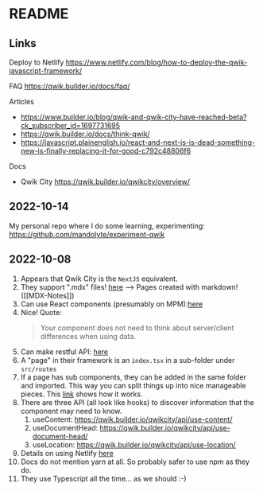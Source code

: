 # README

## Links

Deploy to Netlify
https://www.netlify.com/blog/how-to-deploy-the-qwik-javascript-framework/

FAQ
https://qwik.builder.io/docs/faq/

Articles
- https://www.builder.io/blog/qwik-and-qwik-city-have-reached-beta?ck_subscriber_id=1697731695
- https://qwik.builder.io/docs/think-qwik/
- https://javascript.plainenglish.io/react-and-next-js-is-dead-something-new-is-finally-replacing-it-for-good-c792c48806f6

Docs
- Qwik City https://qwik.builder.io/qwikcity/overview/

## 2022-10-14

My personal repo where I do some learning, experimenting:
https://github.com/mandolyte/experiment-qwik



## 2022-10-08

1. Appears that Qwik City is the `NextJS` equivalent.
2. They support ".mdx" files! [here](https://qwik.builder.io/qwikcity/routing/overview/#implementing-a-component) --> Pages created with markdown! ([[MDX-Notes]])
3. Can use React components (presumably on MPM):[here](https://qwik.builder.io/docs/faq/#can-i-enjoy-the-rich-react-ecosystem)
4. Nice! Quote:
   > Your component does not need to think about server/client differences when using data.
5. Can make restful API: [here](https://qwik.builder.io/qwikcity/data/endpoints/)
6. A "page" in their framework is an `index.tsx` in a sub-folder under `src/routes`
7. If a page has sub components, they can be added in the same folder and imported. This way you can split things up into nice manageable pieces. This [link](https://qwik.builder.io/qwikcity/content/component/) shows how it works.
8. There are three API (all look like hooks) to discover information that the component may need to know.
	1. useContent: https://qwik.builder.io/qwikcity/api/use-content/
	2. useDocumentHead: https://qwik.builder.io/qwikcity/api/use-document-head/
	3. useLocation: https://qwik.builder.io/qwikcity/api/use-location/
9. Details on using Netlify [here](https://qwik.builder.io/qwikcity/adaptors/netlify-edge/)
10. Docs do not mention yarn at all. So probably safer to use npm as they do.
11. They use Typescript all the time... as we should :-)


